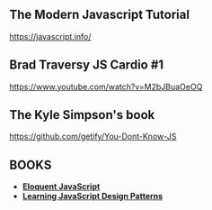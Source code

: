 ## The Modern Javascript Tutorial

https://javascript.info/

## Brad Traversy JS Cardio #1

https://www.youtube.com/watch?v=M2bJBuaOeOQ

## The Kyle Simpson's book

https://github.com/getify/You-Dont-Know-JS

## BOOKS

- **[Eloquent JavaScript](https://eloquentjavascript.net/)**
- **[Learning JavaScript Design Patterns](https://addyosmani.com/resources/essentialjsdesignpatterns/book/)**
